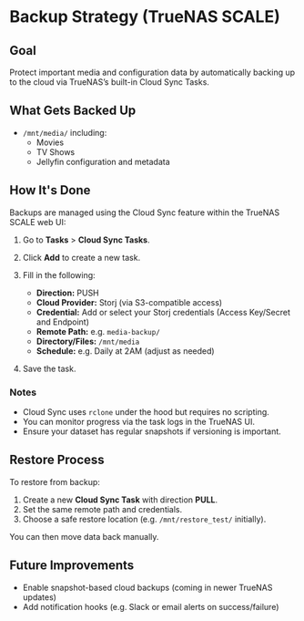 # Backup Strategy (TrueNAS SCALE)

## Goal
Protect important media and configuration data by automatically backing up to the cloud via TrueNAS’s built-in Cloud Sync Tasks.

## What Gets Backed Up
- `/mnt/media/` including:
  - Movies
  - TV Shows
  - Jellyfin configuration and metadata

## How It's Done
Backups are managed using the Cloud Sync feature within the TrueNAS SCALE web UI:

1. Go to **Tasks** > **Cloud Sync Tasks**.
2. Click **Add** to create a new task.
3. Fill in the following:
    - **Direction:** PUSH
    - **Cloud Provider:** Storj (via S3-compatible access)
    - **Credential:** Add or select your Storj credentials (Access Key/Secret and Endpoint)
    - **Remote Path:** e.g. `media-backup/`
    - **Directory/Files:** `/mnt/media`
    - **Schedule:** e.g. Daily at 2AM (adjust as needed)

4. Save the task.

### Notes
- Cloud Sync uses `rclone` under the hood but requires no scripting.
- You can monitor progress via the task logs in the TrueNAS UI.
- Ensure your dataset has regular snapshots if versioning is important.

## Restore Process
To restore from backup:

1. Create a new **Cloud Sync Task** with direction **PULL**.
2. Set the same remote path and credentials.
3. Choose a safe restore location (e.g. `/mnt/restore_test/` initially).

You can then move data back manually.

## Future Improvements
- Enable snapshot-based cloud backups (coming in newer TrueNAS updates)
- Add notification hooks (e.g. Slack or email alerts on success/failure)